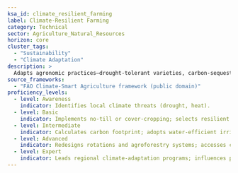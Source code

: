 ```yaml
---
ksa_id: climate_resilient_farming
label: Climate-Resilient Farming
category: Technical
sector: Agriculture_Natural_Resources
horizon: core
cluster_tags:
  - "Sustainability"
  - "Climate Adaptation"
description: >
  Adapts agronomic practices—drought-tolerant varieties, carbon-sequestration techniques, water-harvesting—to mitigate climate risks and reduce greenhouse-gas emissions.
source_frameworks:
  - "FAO Climate-Smart Agriculture framework (public domain)"
proficiency_levels:
  - level: Awareness
    indicator: Identifies local climate threats (drought, heat).
  - level: Basic
    indicator: Implements no-till or cover-cropping; selects resilient cultivars.
  - level: Intermediate
    indicator: Calculates carbon footprint; adopts water-efficient irrigation and nutrient-use efficiency.
  - level: Advanced
    indicator: Redesigns rotations and agroforestry systems; accesses climate-smart subsidies or carbon markets.
  - level: Expert
    indicator: Leads regional climate-adaptation programs; influences policy on sustainable agriculture incentives.
---
```

